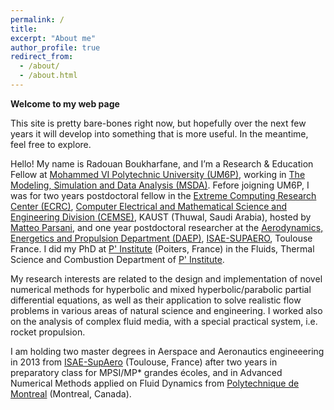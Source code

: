 ```yaml
---
permalink: /
title: 
excerpt: "About me"
author_profile: true
redirect_from: 
  - /about/
  - /about.html
---
```


__Welcome to my web page__

This site is pretty bare-bones right now, but hopefully over the next few years it will develop into something that is more useful. In the meantime, feel free to explore.

Hello! My name is Radouan Boukharfane, and I’m a  Research & Education Fellow at [Mohammed VI Polytechnic University (UM6P)](https://um6p.ma/), working in [The Modeling, Simulation and Data Analysis (MSDA)](https://msda.um6p.ma/home). Fefore joigning UM6P, I was for two years postdoctoral fellow in the [Extreme Computing Research Center (ECRC)](https://ecrc.kaust.edu.sa/), [Computer Electrical and Mathematical Science and Engineering Division (CEMSE)](https://cemse.kaust.edu.sa/), KAUST (Thuwal, Saudi Arabia), hosted by [Matteo Parsani](https://www.kaust.edu.sa/en/study/faculty/matteo-parsani), and one year postdoctoral researcher at the [Aerodynamics, Energetics and Propulsion Department (DAEP)](https://www.isae-supaero.fr/en/research/departments/erodynamics-energetics-and-propulsion-department-daep-91/9aerodynamics-energetics-and-propulsion-department-daep/), [ISAE-SUPAERO](https://www.isae-supaero.fr/en/), Toulouse France.
I did my PhD at [P' Institute](https://www.pprime.fr) (Poiters, France) in the Fluids, Thermal Science and Combustion Department of [P' Institute](https://www.pprime.fr).

My research interests are related to the design and implementation of novel numerical methods for hyperbolic and mixed hyperbolic/parabolic partial differential equations, as well as their application to solve realistic flow problems in various areas of natural science and engineering. I worked also on the analysis of complex fluid media, with a special practical system, i.e. rocket propulsion.

I am holding two master degrees in Aerspace and Aeronautics engineeering in 2013 from [ISAE-SupAero](https://www.isae-supaero.fr/en/) (Toulouse, France) after two years in preparatory class for MPSI/MP* grandes écoles, and in Advanced Numerical Methods applied on Fluid Dynamics from [Polytechnique de Montreal](https://www.polymtl.ca/) (Montreal, Canada).
